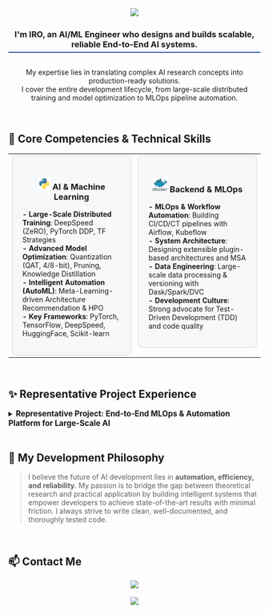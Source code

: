 <div align="center">
  <img src="https://capsule-render.vercel.app/api?type=waving&color=gradient&height=200&section=header&text=Hi%20there!&fontSize=90&animation=fadeIn&fontAlignY=35" />
</div>

<div align="center">
  <h3 style="border-bottom: 2px solid #2e5aac; padding-bottom: 5px; display: inline-block;">
    I'm IRO, an AI/ML Engineer who designs and builds scalable, reliable End-to-End AI systems.
  </h3>
  <p>
    My expertise lies in translating complex AI research concepts into production-ready solutions.<br/>I cover the entire development lifecycle, from large-scale distributed training and model optimization to MLOps pipeline automation.
  </p>
</div>

<br>

## 🚀 **Core Competencies & Technical Skills**

<table width="100%">
  <tr>
    <td width="50%" valign="top">
      <div style="border: 1px solid #d0d7de; border-radius: 8px; padding: 20px; background-color: #f6f8fa;">
        <h3 align="center">
          <img src="https://raw.githubusercontent.com/devicons/devicon/master/icons/python/python-original.svg" alt="python" width="25" height="25"/>
          AI & Machine Learning
        </h3>
        <ul style="list-style-type: none; padding-left: 0;">
          <li><b>- Large-Scale Distributed Training</b>: DeepSpeed (ZeRO), PyTorch DDP, TF Strategies</li>
          <li><b>- Advanced Model Optimization</b>: Quantization (QAT, 4/8-bit), Pruning, Knowledge Distillation</li>
          <li><b>- Intelligent Automation (AutoML)</b>: Meta-Learning-driven Architecture Recommendation & HPO</li>
          <li><b>- Key Frameworks</b>: PyTorch, TensorFlow, DeepSpeed, HuggingFace, Scikit-learn</li>
        </ul>
      </div>
    </td>
    <td width="50%" valign="top">
      <div style="border: 1px solid #d0d7de; border-radius: 8px; padding: 20px; background-color: #f6f8fa;">
        <h3 align="center">
          <img src="https://raw.githubusercontent.com/devicons/devicon/master/icons/docker/docker-original-wordmark.svg" alt="docker" width="30" height="30"/>
          Backend & MLOps
        </h3>
        <ul style="list-style-type: none; padding-left: 0;">
          <li><b>- MLOps & Workflow Automation</b>: Building CI/CD/CT pipelines with Airflow, Kubeflow</li>
          <li><b>- System Architecture</b>: Designing extensible plugin-based architectures and MSA</li>
          <li><b>- Data Engineering</b>: Large-scale data processing & versioning with Dask/Spark/DVC</li>
          <li><b>- Development Culture</b>: Strong advocate for Test-Driven Development (TDD) and code quality</li>
        </ul>
      </div>
    </td>
  </tr>
</table>

<br>

## ✨ **Representative Project Experience**

<details>
<summary>
  <strong style="font-size: 1.1em;">
    Representative Project: End-to-End MLOps & Automation Platform for Large-Scale AI
  </strong>
</summary>
<div style="border: 1px solid #d0d7de; border-radius: 8px; padding: 20px; margin-top: 10px; background-color: #ffffff;">
  <p>
    I architected and built a platform from the ground up to automate and manage the entire lifecycle of developing AI models with billions of parameters. This system is designed for continuous operation and optimization in a production environment.
  </p>
  <ul style="list-style-type: '✅  '; padding-left: 20px;">
    <li>
      <b>Developed an "Auto-Pilot" mode</b>: A one-click solution that analyzes a dataset's characteristics and objectives (performance/cost) to automatically recommend and execute the optimal model, hyperparameters, and distributed training strategy.
    </li>
    <li>
      <b>Designed an Advanced Optimization Pipeline</b>: Integrated state-of-the-art quantization (QAT, 4-bit, etc.), pruning, and distillation techniques into an automated compression pipeline, reducing inference costs by up to 75% with minimal performance degradation.
    </li>
    <li>
      <b>Architected a Plugin-Based System</b>: Engineered core components like models, data loaders, and optimizers to be pluggable, ensuring flexibility and rapid integration of new technologies without core code modification.
    </li>
    <li>
      <b>Ensured Full Reproducibility</b>: Completed a system that guarantees 100% reproducibility of any experiment by tracking all components—code, data, and environment—with hash values and integrating with DVC.
    </li>
  </ul>
</div>
</details>

<br>

## 💬 **My Development Philosophy**

> I believe the future of AI development lies in **automation, efficiency, and reliability**. My passion is to bridge the gap between theoretical research and practical application by building intelligent systems that empower developers to achieve state-of-the-art results with minimal friction. I always strive to write clean, well-documented, and thoroughly tested code.

<br>

## 📫 **Contact Me**

<p align="center">
  <a href="mailto:ATMOSPHERE.SHIRO@gmail.com"><img src="https.img.shields.io/badge/https.img.shields.io/badge/Email-your--email@example.com-blue?style=for-the-badge&logo=gmail&logoColor=white"/></a>
</p>

<div align="center">
  <img src="https://capsule-render.vercel.app/api?type=waving&color=gradient&height=150&section=footer" />
</div>

